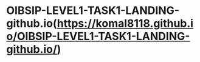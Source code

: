 # OIBSIP-LEVEL1-TASK1-LANDING-github.io(https://komal8118.github.io/OIBSIP-LEVEL1-TASK1-LANDING-github.io/)
